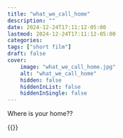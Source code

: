 ```yaml
---
title: "what_we_call_home"
description: ""
date: 2024-12-24T17:11:12-05:00
lastmod: 2024-12-24T17:11:12-05:00
categories: 
tags: ["short film"]
draft: false
cover:
    image: "what_we_call_home.jpg"
    alt: "what_we_call_home"
    hidden: false
    hiddenInList: false
    hiddenInSingle: false
---
```



Where is your home??

{{<youtube WXliqvg0cE0>}}
